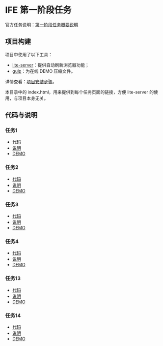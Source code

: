 # IFE 第一阶段任务
官方任务说明：[第一阶段任务概要说明](http://mp.weixin.qq.com/s?__biz=MzA4MjUyNjY3Nw==&mid=401956006&idx=1&sn=bbf72ea5c17894c3a5423d8b3bdb7d9a#rd)

## 项目构建
项目中使用了以下工具：
- [lite-server](https://github.com/johnpapa/lite-server)：提供自动刷新浏览器功能；
- [gulp](https://github.com/gulpjs/gulp)：为在线 DEMO 压缩文件。

详情查看：[项目安装步骤](./项目安装步骤.md)。

本目录中的 index.html，用来提供到每个任务页面的链接，方便 lite-server 的使用，与项目本身无关。

## 代码与说明
### 任务1
- [代码](./task_1_1/index.html)
- [说明](./task_1_1/README.md)
- [DEMO](http://yanisj.github.io/ife-missions/task-1-1/index.html)

### 任务2
- [代码](./task_1_2/)
- [说明](./task_1_2/README.md)
- [DEMO](http://yanisj.github.io/ife-missions/task-1-2/index.html)
 
### 任务3
- [代码](./task_1_3/)
- [说明](./task_1_3/README.md)
- [DEMO](http://yanisj.github.io/ife-missions/task-1-3/index.html)

### 任务4
- [代码](./task_1_4/)
- [说明](./task_1_4/README.md)
- [DEMO](http://yanisj.github.io/ife-missions/task-1-4/index.html)

### 任务13
- [代码](./task_1_13/)
- [说明](./task_1_13/README.md)
- [DEMO](http://yanisj.github.io/ife-missions/task-1-13/index.html)

### 任务14
- [代码](./task_1_14/)
- [说明](./task_1_14/README.md)
- [DEMO](http://yanisj.github.io/ife-missions/task-1-14/index.html)